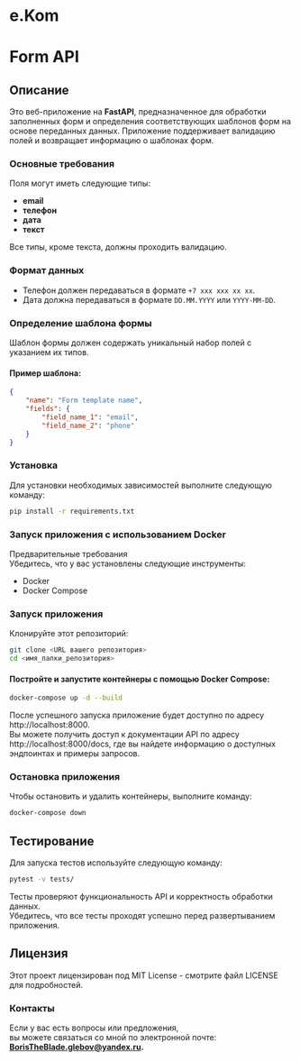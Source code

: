 # e.Kom
# Form API

## Описание

Это веб-приложение на **FastAPI**, предназначенное для обработки заполненных форм и определения соответствующих шаблонов форм на основе переданных данных. Приложение поддерживает валидацию полей и возвращает информацию о шаблонах форм.

### Основные требования

Поля могут иметь следующие типы:
- **email**
- **телефон**
- **дата**
- **текст**

Все типы, кроме текста, должны проходить валидацию.

### Формат данных

- Телефон должен передаваться в формате `+7 xxx xxx xx xx`.
- Дата должна передаваться в формате `DD.MM.YYYY` или `YYYY-MM-DD`.

### Определение шаблона формы

Шаблон формы должен содержать уникальный набор полей с указанием их типов.

#### Пример шаблона:

```json
{
    "name": "Form template name",
    "fields": {
        "field_name_1": "email",
        "field_name_2": "phone"
    }
}
```
### Установка
Для установки необходимых зависимостей выполните следующую команду:
```bash
pip install -r requirements.txt
```
### Запуск приложения с использованием Docker
Предварительные требования\
Убедитесь, что у вас установлены следующие инструменты:
* Docker
* Docker Compose
### Запуск приложения
Клонируйте этот репозиторий:
```bash
git clone <URL вашего репозитория>
cd <имя_папки_репозитория>
```

#### Постройте и запустите контейнеры с помощью Docker Compose:
```bash
docker-compose up -d --build
```

После успешного запуска приложение будет доступно по адресу http://localhost:8000.\
Вы можете получить доступ к документации API по адресу http://localhost:8000/docs, где вы найдете информацию о доступных эндпоинтах и примеры запросов.
### Остановка приложения
Чтобы остановить и удалить контейнеры, выполните команду:
```bash
docker-compose down
```


## Тестирование
Для запуска тестов используйте следующую команду:
```bash
pytest -v tests/
```
Тесты проверяют функциональность API и корректность обработки данных.\
Убедитесь, что все тесты проходят успешно перед развертыванием приложения.
## Лицензия
Этот проект лицензирован под MIT License - смотрите файл LICENSE для подробностей.
### Контакты
Если у вас есть вопросы или предложения,\
вы можете связаться со мной по электронной почте: \
**BorisTheBlade.glebov@yandex.ru.**